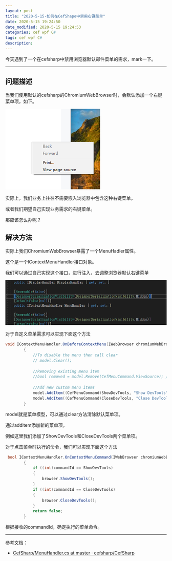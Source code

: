 ```yaml
---
layout: post
title: "2020-5-15-如何在CefShape中禁用右键菜单"
date: 2020-5-15 19:24:50
date_modified: 2020-5-15 19:24:53
categories: cef wpf C#
tags: cef wpf C#
description:
---
```


今天遇到了一个在cefsharp中禁用浏览器默认邮件菜单的需求，mark一下。

-----

## 问题描述

当我们使用默认的cefsharp的ChromiumWebBrowser时，会默认添加一个右键菜单项，如下。

![image-20200515193437868](../media/image-20200515193437868.png)

实际上，我们业务上往往不需要嵌入浏览器中包含这种右键菜单。

或者我们期望自己实现业务需求的右键菜单。

那应该怎么办呢？

## 解决方法

实际上我们ChromiumWebBrowser暴露了一个MenuHadler属性。

这个是一个IContextMenuHandler接口对象。

我们可以通过自己实现这个接口，进行注入，去调整浏览器默认右键菜单

![image-20200515193824502](../media/image-20200515193824502.png)

对于自定义菜单需求可以实现下面这个方法

```csharp
void IContextMenuHandler.OnBeforeContextMenu(IWebBrowser chromiumWebBrowser, IBrowser browser, IFrame frame, IContextMenuParams parameters, IMenuModel model)
        {
            //To disable the menu then call clear
            // model.Clear();

            //Removing existing menu item
            //bool removed = model.Remove(CefMenuCommand.ViewSource); // Remove "View Source" option

            //Add new custom menu items
            model.AddItem((CefMenuCommand)ShowDevTools, "Show DevTools");
            model.AddItem((CefMenuCommand)CloseDevTools, "Close DevTools");
        }
```

model就是菜单模型，可以通过clear方法清除默认菜单项。

通过additem添加新的菜单项。

例如这里我们添加了ShowDevTools和CloseDevTools两个菜单项。

对于点击菜单时执行的命令，我们可以实现下面这个方法

```csharp
 bool IContextMenuHandler.OnContextMenuCommand(IWebBrowser chromiumWebBrowser, IBrowser browser, IFrame frame, IContextMenuParams parameters, CefMenuCommand commandId, CefEventFlags eventFlags)
        {
            if ((int)commandId == ShowDevTools)
            {
                browser.ShowDevTools();
            }
            if ((int)commandId == CloseDevTools)
            {
                browser.CloseDevTools();
            }
            return false;
        }
```

根据接收的commandId，确定执行的菜单命令。



---

参考文档：

-  [CefSharp/MenuHandler.cs at master · cefsharp/CefSharp](https://github.com/cefsharp/CefSharp/blob/master/CefSharp.WinForms.Example/Handlers/MenuHandler.cs)
